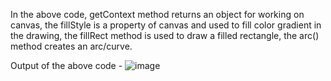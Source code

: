 In the above code, getContext method returns an object for working on canvas, 
the fillStyle is a property of canvas and used to fill color gradient in the drawing, 
the fillRect method is used to draw a filled rectangle, the arc() method creates an arc/curve.

Output of the above code -
![image](https://github.com/JMBoulos12/HTML/assets/65892342/9d044217-71a4-41a4-9938-0e12f5877005)
